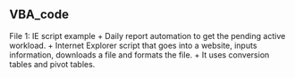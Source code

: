 ## VBA_code
File 1: IE script example
    + Daily report automation to get the pending active workload.
    + Internet Explorer script that goes into a website, inputs information, downloads a file and formats the file.
    + It uses conversion tables and pivot tables.
    
